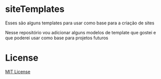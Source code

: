 # siteTemplates
Esses são alguns templates para usar como base para a criação de sites

Nesse repositório vou adicionar alguns modelos de template que gostei e que poderei usar como base para projetos futuros

<samp><h1> License </h1></samp>
<a href="https://github.com/CoCreate-app/CoCreate-website/blob/master/LICENSE"> MIT License</a>

